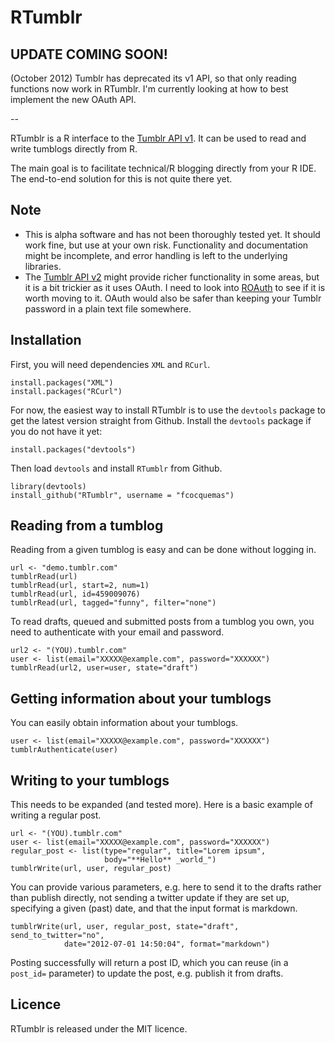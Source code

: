 # RTumblr

## UPDATE COMING SOON!

(October 2012) Tumblr has deprecated its v1 API, so that only reading functions now work in RTumblr. I'm currently looking at how to best implement the new OAuth API.

--

RTumblr is a R interface to the [Tumblr API v1](http://www.tumblr.com/docs/en/api/). It can be used to read and write tumblogs directly from R.

The main goal is to facilitate technical/R blogging directly from your R IDE. The end-to-end solution for this is not quite there yet.

## Note

* This is alpha software and has not been thoroughly tested yet. It should work fine, but use at your own risk. Functionality and documentation might be incomplete, and error handling is left to the underlying libraries.
* The [Tumblr API v2](http://www.tumblr.com/docs/en/api/v2) might provide richer functionality in some areas, but it is a bit trickier as it uses OAuth. I need to look into [ROAuth](http://cran.r-project.org/web/packages/ROAuth/index.html) to see if it is worth moving to it. OAuth would also be safer than keeping your Tumblr password in a plain text file somewhere.

## Installation

First, you will need dependencies `XML` and `RCurl`.

    install.packages("XML")
    install.packages("RCurl")

For now, the easiest way to install RTumblr is to use the `devtools` package to get the latest version straight from Github. Install the `devtools` package if you do not have it yet:

    install.packages("devtools")
    
Then load `devtools` and install `RTumblr` from Github.

    library(devtools)
    install_github("RTumblr", username = "fcocquemas")
    
## Reading from a tumblog

Reading from a given tumblog is easy and can be done without logging in.

    url <- "demo.tumblr.com"
    tumblrRead(url)
    tumblrRead(url, start=2, num=1)
    tumblrRead(url, id=459009076)
    tumblrRead(url, tagged="funny", filter="none")
    
To read drafts, queued and submitted posts from a tumblog you own, you need to authenticate with your email and password.

    url2 <- "(YOU).tumblr.com"
    user <- list(email="XXXXX@example.com", password="XXXXXX")
    tumblrRead(url2, user=user, state="draft")

## Getting information about your tumblogs

You can easily obtain information about your tumblogs.

    user <- list(email="XXXXX@example.com", password="XXXXXX")
    tumblrAuthenticate(user)

## Writing to your tumblogs

This needs to be expanded (and tested more). Here is a basic example of writing a regular post.

    url <- "(YOU).tumblr.com"
    user <- list(email="XXXXX@example.com", password="XXXXXX")
    regular_post <- list(type="regular", title="Lorem ipsum",
                         body="**Hello** _world_")
    tumblrWrite(url, user, regular_post)
    
You can provide various parameters, e.g. here to send it to the drafts rather than publish directly, not sending a twitter update if they are set up, specifying a given (past) date, and that the input format is markdown.

    tumblrWrite(url, user, regular_post, state="draft", send_to_twitter="no",
                date="2012-07-01 14:50:04", format="markdown")

Posting successfully will return a post ID, which you can reuse (in a `post_id=` parameter) to update the post, e.g. publish it from drafts.

## Licence

RTumblr is released under the MIT licence.

